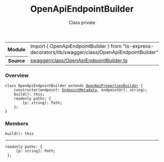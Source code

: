 <header class="symbol-info-header">    <h1 id="openapiendpointbuilder">OpenApiEndpointBuilder</h1>    <label class="symbol-info-type-label class">Class</label>    <label class="api-type-label private">private</label>  </header>
<section class="symbol-info">      <table class="is-full-width">        <tbody>        <tr>          <th>Module</th>          <td>            <div class="lang-typescript">                <span class="token keyword">import</span> { OpenApiEndpointBuilder }                 <span class="token keyword">from</span>                 <span class="token string">"ts-express-decorators/lib/swagger/class/OpenApiEndpointBuilder"</span>                            </div>          </td>        </tr>        <tr>          <th>Source</th>          <td>            <a href="https://romakita.github.io/ts-express-decorators/#//blob/v2.18.1/src/swagger/class/OpenApiEndpointBuilder.ts#L0-L0">                swagger/class/OpenApiEndpointBuilder.ts            </a>        </td>        </tr>                </tbody>      </table>    </section>

### Overview

<pre><code class="typescript-lang"><span class="token keyword">class</span> OpenApiEndpointBuilder <span class="token keyword">extends</span> <a href="#api/swagger/openapipropertiesbuilder"><span class="token">OpenApiPropertiesBuilder</span></a> <span class="token punctuation">{</span>
    <span class="token keyword">constructor</span><span class="token punctuation">(</span>endpoint<span class="token punctuation">:</span> <a href="#api/common/mvc/endpointmetadata"><span class="token">EndpointMetadata</span></a><span class="token punctuation">,</span> endpointUrl<span class="token punctuation">:</span> <span class="token keyword">string</span><span class="token punctuation">)</span><span class="token punctuation">;</span>
    <span class="token function">build</span><span class="token punctuation">(</span><span class="token punctuation">)</span><span class="token punctuation">:</span> this<span class="token punctuation">;</span>
    <span class="token keyword">readonly</span> paths<span class="token punctuation">:</span> <span class="token punctuation">{</span>
        <span class="token punctuation">[</span>p<span class="token punctuation">:</span> <span class="token keyword">string</span><span class="token punctuation">]</span><span class="token punctuation">:</span> Path<span class="token punctuation">;</span>
    <span class="token punctuation">}</span><span class="token punctuation">;</span>
<span class="token punctuation">}</span></code></pre>

### Members

<div class="method-overview"><pre><code class="typescript-lang"><span class="token function">build</span><span class="token punctuation">(</span><span class="token punctuation">)</span><span class="token punctuation">:</span> this</code></pre></div>
<hr />
<div class="method-overview"><pre><code class="typescript-lang"><span class="token keyword">readonly</span> paths<span class="token punctuation">:</span> <span class="token punctuation">{</span>
     <span class="token punctuation">[</span>p<span class="token punctuation">:</span> <span class="token keyword">string</span><span class="token punctuation">]</span><span class="token punctuation">:</span> Path<span class="token punctuation">;</span>
 <span class="token punctuation">}</span><span class="token punctuation">;</span></code></pre></div>
